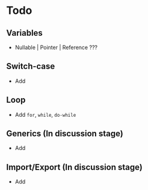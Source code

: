 # Todo

## Variables
 - Nullable | Pointer | Reference ???

## Switch-case
 - Add

## Loop
 - Add `for`, `while`, `do-while`

## Generics (In discussion stage)
 - Add

## Import/Export (In discussion stage)
 - Add